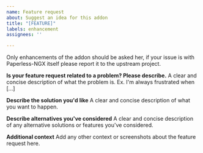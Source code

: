 ```yaml
---
name: Feature request
about: Suggest an idea for this addon
title: "[FEATURE]"
labels: enhancement
assignees: ''

---
```


Only enhancements of the addon should be asked her, if your issue is with Paperless-NGX itself please report it to the upstream project.

**Is your feature request related to a problem? Please describe.**
A clear and concise description of what the problem is. Ex. I'm always frustrated when [...]

**Describe the solution you'd like**
A clear and concise description of what you want to happen.

**Describe alternatives you've considered**
A clear and concise description of any alternative solutions or features you've considered.

**Additional context**
Add any other context or screenshots about the feature request here.
